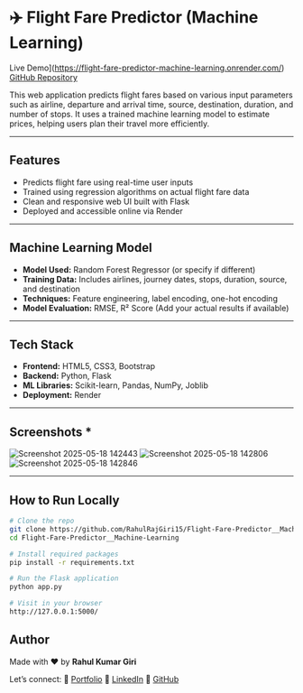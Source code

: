 # ✈️ Flight Fare Predictor (Machine Learning)

 Live Demo](https://flight-fare-predictor-machine-learning.onrender.com/)
[GitHub Repository](https://github.com/RahulRajGiri15/Flight-Fare-Predictor__Machine-Learning)

This web application predicts flight fares based on various input parameters such as airline, departure and arrival time, source, destination, duration, and number of stops. It uses a trained machine learning model to estimate prices, helping users plan their travel more efficiently.

---

##  Features

*  Predicts flight fare using real-time user inputs
*  Trained using regression algorithms on actual flight fare data
*  Clean and responsive web UI built with Flask
*  Deployed and accessible online via Render

---

##  Machine Learning Model

* **Model Used:** Random Forest Regressor (or specify if different)
* **Training Data:** Includes airlines, journey dates, stops, duration, source, and destination
* **Techniques:** Feature engineering, label encoding, one-hot encoding
* **Model Evaluation:** RMSE, R² Score (Add your actual results if available)

---

##  Tech Stack

* **Frontend:** HTML5, CSS3, Bootstrap
* **Backend:** Python, Flask
* **ML Libraries:** Scikit-learn, Pandas, NumPy, Joblib
* **Deployment:** Render

---

##  Screenshots *

![Screenshot 2025-05-18 142443](https://github.com/user-attachments/assets/0feaf8e5-0dc4-480e-9125-9e01238a5abb)
![Screenshot 2025-05-18 142806](https://github.com/user-attachments/assets/289ab773-0a26-486f-bf89-9b6e15e29f6f)
![Screenshot 2025-05-18 142846](https://github.com/user-attachments/assets/e68228d9-c7c9-4946-b163-7b11447288f4)


---

##  How to Run Locally

```bash
# Clone the repo
git clone https://github.com/RahulRajGiri15/Flight-Fare-Predictor__Machine-Learning
cd Flight-Fare-Predictor__Machine-Learning

# Install required packages
pip install -r requirements.txt

# Run the Flask application
python app.py

# Visit in your browser
http://127.0.0.1:5000/
```


##  Author

Made with ❤️ by **Rahul Kumar Giri**

Let’s connect:
🔗 [Portfolio](https://rahulkumargiri.vercel.app/)
🔗 [LinkedIn](https://www.linkedin.com/in/rahulkumargiri15/)
🔗 [GitHub](https://github.com/RahulRajGiri15)


